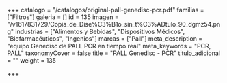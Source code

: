 +++
catalogo = "/catalogos/original-pall-genedisc-pcr.pdf"
familias = ["Filtros"]
galeria = []
id = 135
imagen = "/v1617831729/Copia_de_Dise%C3%B1o_sin_t%C3%ADtulo_90_dgmz54.png"
industrias = ["Alimentos y Bebidas", "Dispositivos Médicos", "Biofarmacéuticos", "Ingenios"]
marcas = ["Pall"]
meta_description = "equipo Genedisc de PALL PCR en tiempo real"
meta_keywords = "PCR, PALL"
taxonomyCover = false
title = "PALL Genedisc - PCR"
titulo_adicional = ""
weight = 135

+++
